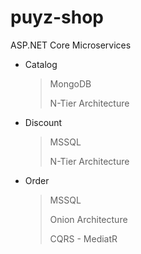 # puyz-shop
ASP.NET Core Microservices

- Catalog

    > MongoDB
    >
    > N-Tier Architecture
- Discount
  
    > MSSQL
    > 
    > N-Tier Architecture
- Order
  
    > MSSQL
    > 
    > Onion Architecture
    > 
    > CQRS - MediatR
    
